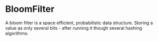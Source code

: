 # BloomFilter
A bloom filter is a space efficient, probabilistic data structure. Storing a value as only several bits - after running it though several hashing algorithms.
